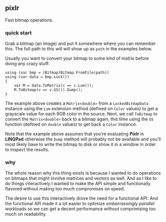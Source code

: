 ## pixlr
Fast bitmap operations.

### quick start
Grab a bitmap (an image) and put it somewhere where you can remember this. The full path to this will will show up as `path` in the examples below.

Usually you want to convert your bitmap to some kind of matrix before doing any crazy stuff:
```
using (var bmp = (Bitmap)Bitmap.FromFile(path))
using (var data = bmp.Lock())
{
    var M = data.ToMatrix(c => c.Lum());
	M.ToBitmap(v => v.GS()).Dump();
}
```

The example above creates a `Matrix<double>` from a `LockedBitmapData` instance using the `Lum` extension method (defined on `Color` values) to get a grayscale value for each RGB color in the source. Next, we call `ToBitmap` to convert the `Matrix<double>` back to a bitmap again, this time using the `GS` function (defined on `double` values) to get back a `Color` instance.

Note that the example above assumes that you're evaluating **Pixlr** in **LINQPad** otherwise the `Dump` method will probably not be available and you'll most likely have to write the bitmap to disk or show it in a window in order to inspect the results.

### why
The whole reason why this thing exists is because I wanted to do operations on bitmaps that might involve matrices and vectors as well. And as I like to do things interactively I wanted to make the API simple and functionally flavored without making too much compromises on speed.

The desire to use this interactively drove the need for a functional API. And the functional API made it a lot easier to optimize *embarrassingly parallel* workloads so we can get a decent performance without comprimising too much on readability.